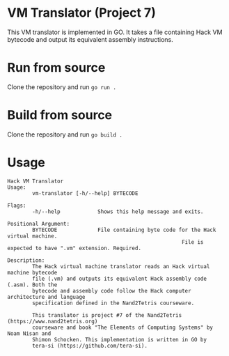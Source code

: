 # VM Translator (Project 7)

This VM translator is implemented in GO. It takes a file containing Hack VM
bytecode and output its equivalent assembly instructions.

# Run from source

Clone the repository and run `go run .`

# Build from source

Clone the repository and run `go build .`

# Usage
```
Hack VM Translator
Usage:
        vm-translator [-h/--help] BYTECODE

Flags:
        -h/--help            Shows this help message and exits.

Positional Argument:
        BYTECODE             File containing byte code for the Hack virtual machine.
                                                        File is expected to have ".vm" extension. Required.

Description:
        The Hack virtual machine translator reads an Hack virtual machine bytecode
        file (.vm) and outputs its equivalent Hack assembly code (.asm). Both the
        bytecode and assembly code follow the Hack computer architecture and language
        specification defined in the Nand2Tetris courseware.

        This translator is project #7 of the Nand2Tetris (https://www.nand2tetris.org)
        courseware and book "The Elements of Computing Systems" by Noam Nisan and
        Shimon Schocken. This implementation is written in GO by
        tera-si (https://github.com/tera-si).
```
